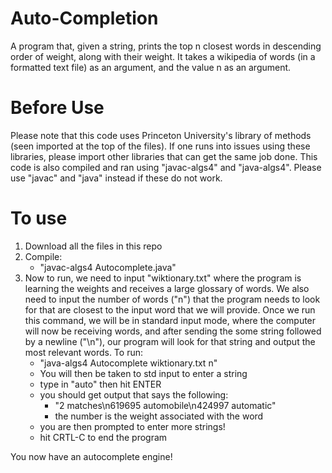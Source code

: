 # Auto-Completion
A program that, given a string, prints the top n closest words in descending order of weight, along with their weight. It takes a wikipedia of words (in a formatted text file) as an argument, and the value n as an argument. 

# Before Use
Please note that this code uses Princeton University's library of methods (seen imported at the top of the files). If one runs into issues using these libraries, please import other libraries that can get the same job done. This code is also compiled and ran using "javac-algs4" and "java-algs4". Please use "javac" and "java" instead if these do not work.

# To use
1. Download all the files in this repo
2. Compile: 
    - "javac-algs4 Autocomplete.java"
3. Now to run, we need to input "wiktionary.txt" where the program is learning the weights and receives a large glossary of words. We also need to input the number of words ("n") that the program needs to look for that are closest to the input word that we will provide. Once we run this command, we will be in standard input mode, where the computer will now be receiving words, and after sending the some string followed by a newline ("\n"), our program will look for that string and output the most relevant words. To run: 
    - "java-algs4 Autocomplete wiktionary.txt n"
    - You will then be taken to std input to enter a string
    - type in "auto" then hit ENTER
    - you should get output that says the following:
        - "2 matches\n619695 automobile\n424997 automatic"
        - the number is the weight associated with the word
    - you are then prompted to enter more strings!
    - hit CRTL-C to end the program
    
 You now have an autocomplete engine!
    
        
    
 
    
